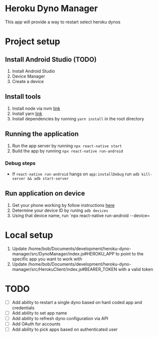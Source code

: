 # Heroku Dyno Manager

This app will provide a way to restart select heroku dynos

# Project setup

## Install Android Studio (TODO)
1. Install Android Studio
1. Device Manager
1. Create a device

## Install tools
1. Install node via nvm [link](https://github.com/nvm-sh/nvm)
1. Install yarn [link](https://classic.yarnpkg.com/en/docs/install/)
1. Install dependencies by running `yarn install` in the root directory

## Running the application
1. Run the app server by running `npx react-native start`
1. Build the app by running `npx react-native run-android`

### Debug steps
* If `react-native run-android` hangs on `app:installDebug` run `adb kill-server && adb start-server`

## Run application on device

1. Get your phone working by follow instructions [here](https://reactnative.dev/docs/running-on-device)
1. Determine your device ID by runing `adb devices`
1. Using that device name, run `npx react-native run-android --device=<device-id>


# Local setup
1. Update /home/bob/Documents/development/heroku-dyno-manager/src/DynoManager/index.js#HEROKU_APP to point to the specific app you want to work with
1. Update /home/bob/Documents/development/heroku-dyno-manager/src/HerokuClient/index.js#BEARER_TOKEN with a valid token
# TODO

* [ ] Add ability to restart a single dyno based on hard coded app and credentials
* [ ] Add ability to set app name
* [ ] Add ability to refresh dyno configuration via API
* [ ] Add OAuth for accounts
* [ ] Add ability to pick apps based on authenticated user
